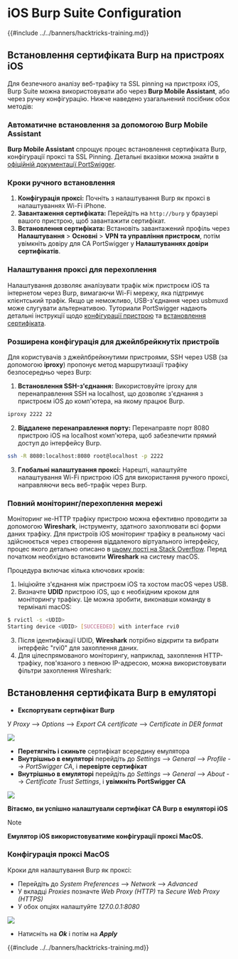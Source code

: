 # iOS Burp Suite Configuration

{{#include ../../banners/hacktricks-training.md}}

## Встановлення сертифіката Burp на пристроях iOS

Для безпечного аналізу веб-трафіку та SSL pinning на пристроях iOS, Burp Suite можна використовувати або через **Burp Mobile Assistant**, або через ручну конфігурацію. Нижче наведено узагальнений посібник обох методів:

### Автоматичне встановлення за допомогою Burp Mobile Assistant

**Burp Mobile Assistant** спрощує процес встановлення сертифіката Burp, конфігурації проксі та SSL Pinning. Детальні вказівки можна знайти в [офіційній документації PortSwigger](https://portswigger.net/burp/documentation/desktop/tools/mobile-assistant/installing).

### Кроки ручного встановлення

1. **Конфігурація проксі:** Почніть з налаштування Burp як проксі в налаштуваннях Wi-Fi iPhone.
2. **Завантаження сертифіката:** Перейдіть на `http://burp` у браузері вашого пристрою, щоб завантажити сертифікат.
3. **Встановлення сертифіката:** Встановіть завантажений профіль через **Налаштування** > **Основні** > **VPN та управління пристроєм**, потім увімкніть довіру для CA PortSwigger у **Налаштуваннях довіри сертифікатів**.

### Налаштування проксі для перехоплення

Налаштування дозволяє аналізувати трафік між пристроєм iOS та інтернетом через Burp, вимагаючи Wi-Fi мережу, яка підтримує клієнтський трафік. Якщо це неможливо, USB-з'єднання через usbmuxd може слугувати альтернативою. Туториали PortSwigger надають детальні інструкції щодо [конфігурації пристрою](https://support.portswigger.net/customer/portal/articles/1841108-configuring-an-ios-device-to-work-with-burp) та [встановлення сертифіката](https://support.portswigger.net/customer/portal/articles/1841109-installing-burp-s-ca-certificate-in-an-ios-device).

### Розширена конфігурація для джейлбрейкнутіх пристроїв

Для користувачів з джейлбрейкнутими пристроями, SSH через USB (за допомогою **iproxy**) пропонує метод маршрутизації трафіку безпосередньо через Burp:

1.  **Встановлення SSH-з'єднання:** Використовуйте iproxy для перенаправлення SSH на localhost, що дозволяє з'єднання з пристроєм iOS до комп'ютера, на якому працює Burp.

```bash
iproxy 2222 22
```

2.  **Віддалене перенаправлення порту:** Перенаправте порт 8080 пристрою iOS на localhost комп'ютера, щоб забезпечити прямий доступ до інтерфейсу Burp.

```bash
ssh -R 8080:localhost:8080 root@localhost -p 2222
```

3.  **Глобальні налаштування проксі:** Нарешті, налаштуйте налаштування Wi-Fi пристрою iOS для використання ручного проксі, направляючи весь веб-трафік через Burp.

### Повний моніторинг/перехоплення мережі

Моніторинг не-HTTP трафіку пристрою можна ефективно проводити за допомогою **Wireshark**, інструменту, здатного захоплювати всі форми даних трафіку. Для пристроїв iOS моніторинг трафіку в реальному часі здійснюється через створення віддаленого віртуального інтерфейсу, процес якого детально описано в [цьому пості на Stack Overflow](https://stackoverflow.com/questions/9555403/capturing-mobile-phone-traffic-on-wireshark/33175819#33175819). Перед початком необхідно встановити **Wireshark** на систему macOS.

Процедура включає кілька ключових кроків:

1. Ініціюйте з'єднання між пристроєм iOS та хостом macOS через USB.
2. Визначте **UDID** пристрою iOS, що є необхідним кроком для моніторингу трафіку. Це можна зробити, виконавши команду в терміналі macOS:
```bash
$ rvictl -s <UDID>
Starting device <UDID> [SUCCEEDED] with interface rvi0
```
3. Після ідентифікації UDID, **Wireshark** потрібно відкрити та вибрати інтерфейс "rvi0" для захоплення даних.  
4. Для цілеспрямованого моніторингу, наприклад, захоплення HTTP-трафіку, пов'язаного з певною IP-адресою, можна використовувати фільтри захоплення Wireshark:

## Встановлення сертифіката Burp в емуляторі

- **Експортувати сертифікат Burp**

У _Proxy_ --> _Options_ --> _Export CA certificate_ --> _Certificate in DER format_

![](<../../images/image (534).png>)

- **Перетягніть і скиньте** сертифікат всередину емулятора  
- **Внутрішньо в емуляторі** перейдіть до _Settings_ --> _General_ --> _Profile_ --> _PortSwigger CA_, і **перевірте сертифікат**  
- **Внутрішньо в емуляторі** перейдіть до _Settings_ --> _General_ --> _About_ --> _Certificate Trust Settings_, і **увімкніть PortSwigger CA**

![](<../../images/image (1048).png>)

**Вітаємо, ви успішно налаштували сертифікат CA Burp в емуляторі iOS**

> [!NOTE]  
> **Емулятор iOS використовуватиме конфігурації проксі MacOS.**

### Конфігурація проксі MacOS

Кроки для налаштування Burp як проксі:

- Перейдіть до _System Preferences_ --> _Network_ --> _Advanced_  
- У вкладці _Proxies_ позначте _Web Proxy (HTTP)_ та _Secure Web Proxy (HTTPS)_  
- У обох опціях налаштуйте _127.0.0.1:8080_

![](<../../images/image (431).png>)

- Натисніть на _**Ok**_ і потім на _**Apply**_  


{{#include ../../banners/hacktricks-training.md}}
